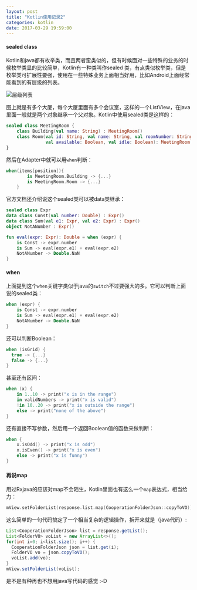 ```yaml
---
layout: post
title: "Kotlin使用记录2"
categories: kotlin
date: 2017-03-29 19:59:00
---
```




#### sealed class

Kotlin和java都有枚举类，而且两者蛮类似的，但有时候面对一些特殊的业务的时候枚举类显的比较简单，Kotlin有一种类叫作sealed 类，有点类似枚举类，但是枚举类可扩展性要强，使用在一些特殊业务上面相当好用，比如Android上面经常能看到的有层级的列表。

![层级列表](http://muliba.u.qiniudn.com/kotlin_sealed_class_1.jpg)

图上就是有多个大厦，每个大厦里面有多个会议室，这样的一个ListView，在java里面一般就是两个对象继承一个父对象。Kotlin中使用sealed类是这样的：

```kotlin
sealed class MeetingRoom {
    class Building(val name: String) : MeetingRoom()
    class Room(val id: String, val name: String, val roomNumber: String, val device: String, val floor: Int, val capacity: Int,
               val available: Boolean, val idle: Boolean): MeetingRoom()
}
```

然后在Adapter中就可以用`when`判断：

```kotlin
when(items[position]){
        is MeetingRoom.Building -> {...}
        is MeetingRoom.Room -> {...}
    }
```

官方文档还介绍说这个sealed类可以被data类继承：

```kotlin
sealed class Expr
data class Const(val number: Double) : Expr()
data class Sum(val e1: Expr, val e2: Expr) : Expr()
object NotANumber : Expr()

fun eval(expr: Expr): Double = when (expr) {
    is Const -> expr.number
    is Sum -> eval(expr.e1) + eval(expr.e2)
    NotANumber -> Double.NaN
}
```



#### when

上面提到这个`when`关键字类似于java的`switch`不过要强大的多。它可以判断上面说的sealed类：

```kotlin
when (expr) {
    is Const -> expr.number
    is Sum -> eval(expr.e1) + eval(expr.e2)
    NotANumber -> Double.NaN
}
```

还可以判断Boolean：

```kotlin
when (isGrid) {
  true -> {...}
  false -> {...}
}
```

甚至还有区间：

```kotlin
when (x) {
    in 1..10 -> print("x is in the range")
    in validNumbers -> print("x is valid")
    !in 10..20 -> print("x is outside the range")
    else -> print("none of the above")
}
```

还有直接不写参数，然后用一个返回Boolean值的函数来做判断：

```kotlin
when {
    x.isOdd() -> print("x is odd")
    x.isEven() -> print("x is even")
    else -> print("x is funny")
}
```



#### 再说map

用过Rxjava的应该对map不会陌生，Kotlin里面也有这么一个`map`表达式，相当给力：

```kotlin
mView.setFolderList(response.list.map(CooperationFolderJson::copyToVO))
```

这么简单的一句代码搞定了一个相当复杂的逻辑操作，拆开来就是（java代码）:

```java
List<CooperationFolderJson> list = response.getList();
List<FolderVO> voList = new ArrayList<>();
for(int i=0; i<list.size(); i++) {
  CooperationFolderJson json = list.get(i);
  FolderVO vo = json.copyToVO();
  voList.add(vo);
}
mView.setFolderList(voList);
```

是不是有种再也不想用java写代码的感觉 :-D



